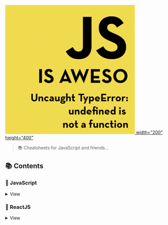 [![JS IS AWESOME](logo.jpg) width="200" height="400" ](https://github.com/anupjha/js-is-awesome/)
> 📚 Cheatsheets for JavaScript and friends...

## 📚 Contents

### 📃 JavaScript
<details>
<summary>View</summary>

#### Vanilla JS
- [Test](javascript/test.md)

#### ES6 and beyond...
- [Test](javascript/test.md)

</details>

### 📃 ReactJS
<details>
<summary>View</summary>

#### React
- [Test](javascript/test.md)

#### React Hooks
- [Test](javascript/test.md)

#### React Router
- [Test](javascript/test.md)

#### Redux
- [Test](javascript/test.md)

</details>





